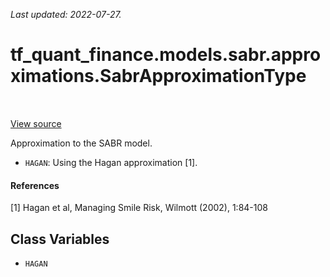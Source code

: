 <!--
This file is generated by a tool. Do not edit directly.
For open-source contributions the docs will be updated automatically.
-->

*Last updated: 2022-07-27.*

<div itemscope itemtype="http://developers.google.com/ReferenceObject">
<meta itemprop="name" content="tf_quant_finance.models.sabr.approximations.SabrApproximationType" />
<meta itemprop="path" content="Stable" />
<meta itemprop="property" content="HAGAN"/>
</div>

# tf_quant_finance.models.sabr.approximations.SabrApproximationType

<!-- Insert buttons and diff -->

<table class="tfo-notebook-buttons tfo-api" align="left">
</table>

<a target="_blank" href="https://github.com/google/tf-quant-finance/blob/master/tf_quant_finance/models/sabr/approximations/implied_volatility.py">View source</a>



Approximation to the SABR model.

<!-- Placeholder for "Used in" -->

* `HAGAN`: Using the Hagan approximation [1].

#### References
[1] Hagan et al, Managing Smile Risk, Wilmott (2002), 1:84-108

## Class Variables

* `HAGAN` <a id="HAGAN"></a>
